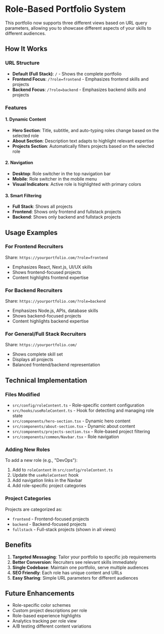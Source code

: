 # Role-Based Portfolio System

This portfolio now supports three different views based on URL query parameters, allowing you to showcase different aspects of your skills to different audiences.

## How It Works

### URL Structure
- **Default (Full Stack)**: `/` - Shows the complete portfolio
- **Frontend Focus**: `/?role=frontend` - Emphasizes frontend skills and projects
- **Backend Focus**: `/?role=backend` - Emphasizes backend skills and projects

### Features

#### 1. Dynamic Content
- **Hero Section**: Title, subtitle, and auto-typing roles change based on the selected role
- **About Section**: Description text adapts to highlight relevant expertise
- **Projects Section**: Automatically filters projects based on the selected role

#### 2. Navigation
- **Desktop**: Role switcher in the top navigation bar
- **Mobile**: Role switcher in the mobile menu
- **Visual Indicators**: Active role is highlighted with primary colors

#### 3. Smart Filtering
- **Full Stack**: Shows all projects
- **Frontend**: Shows only frontend and fullstack projects
- **Backend**: Shows only backend and fullstack projects

## Usage Examples

### For Frontend Recruiters
Share: `https://yourportfolio.com/?role=frontend`
- Emphasizes React, Next.js, UI/UX skills
- Shows frontend-focused projects
- Content highlights frontend expertise

### For Backend Recruiters
Share: `https://yourportfolio.com/?role=backend`
- Emphasizes Node.js, APIs, database skills
- Shows backend-focused projects
- Content highlights backend expertise

### For General/Full Stack Recruiters
Share: `https://yourportfolio.com/`
- Shows complete skill set
- Displays all projects
- Balanced frontend/backend representation

## Technical Implementation

### Files Modified
- `src/config/roleContent.ts` - Role-specific content configuration
- `src/hooks/useRoleContent.ts` - Hook for detecting and managing role state
- `src/components/hero-section.tsx` - Dynamic hero content
- `src/components/about-section.tsx` - Dynamic about content
- `src/components/projects-section.tsx` - Role-based project filtering
- `src/components/common/Navbar.tsx` - Role navigation

### Adding New Roles
To add a new role (e.g., "DevOps"):

1. Add to `roleContent` in `src/config/roleContent.ts`
2. Update the `useRoleContent` hook
3. Add navigation links in the Navbar
4. Add role-specific project categories

### Project Categories
Projects are categorized as:
- `frontend` - Frontend-focused projects
- `backend` - Backend-focused projects  
- `fullstack` - Full-stack projects (shown in all views)

## Benefits

1. **Targeted Messaging**: Tailor your portfolio to specific job requirements
2. **Better Conversion**: Recruiters see relevant skills immediately
3. **Single Codebase**: Maintain one portfolio, serve multiple audiences
4. **SEO Friendly**: Each role has unique content and URLs
5. **Easy Sharing**: Simple URL parameters for different audiences

## Future Enhancements

- Role-specific color schemes
- Custom project descriptions per role
- Role-based experience highlights
- Analytics tracking per role view
- A/B testing different content variations 
